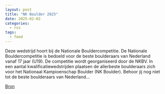 ```yaml
---
layout: post
title: "NK Boulder 2025"
date: 2025-02-02
categories: 
  - rss
tags: 
  - feed
---
```


<p>Deze wedstrijd hoort bij de Nationale Bouldercompetitie. De Nationale Bouldercompetitie is bedoeld voor de beste boulderaars van Nederland vanaf 17 jaar (U19). De competitie wordt georganiseerd door de NKBV. In een aantal kwalificatiewedstrijden plaatsen de allerbeste boulderaars zich voor het Nationaal Kampioenschap Boulder (NK Boulder). Behoor jij nog niet tot de beste boulderaars van Nederland&hellip;</p>
<p><a href="https://www.klimkalender.nl/comp/nk-boulder-2025/" rel="noopener noreferrer" target="_blank">Bron</a></p>
